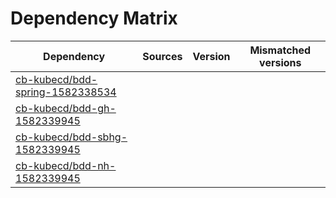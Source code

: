 # Dependency Matrix

Dependency | Sources | Version | Mismatched versions
---------- | ------- | ------- | -------------------
[cb-kubecd/bdd-spring-1582338534](https://github.com/cb-kubecd/bdd-spring-1582338534.git) |  | []() | 
[cb-kubecd/bdd-gh-1582339945](https://github.com/cb-kubecd/bdd-gh-1582339945.git) |  | []() | 
[cb-kubecd/bdd-sbhg-1582339945](https://github.com/cb-kubecd/bdd-sbhg-1582339945.git) |  | []() | 
[cb-kubecd/bdd-nh-1582339945](https://github.com/cb-kubecd/bdd-nh-1582339945.git) |  | []() | 
